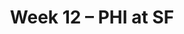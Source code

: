 ---
layout: game
title: Week 12 – PHI at SF
season: 2002
game_id: 2002_12_PHI_SF
away_team: PHI
home_team: SF
---